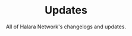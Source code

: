 ---
title: "Updates"
subtitle: "All of Halara Network's changelogs and updates."
# meta description
description: "This is meta description"
draft: false
---